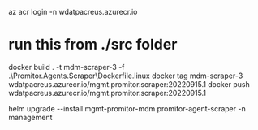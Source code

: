 az acr login -n wdatpacreus.azurecr.io


# run this from ./src folder
docker build . -t mdm-scraper-3 -f .\Promitor.Agents.Scraper\Dockerfile.linux
docker tag mdm-scraper-3 wdatpacreus.azurecr.io/mgmt.promitor.scraper:20220915.1
docker push wdatpacreus.azurecr.io/mgmt.promitor.scraper:20220915.1


helm upgrade --install mgmt-promitor-mdm promitor-agent-scraper -n management

